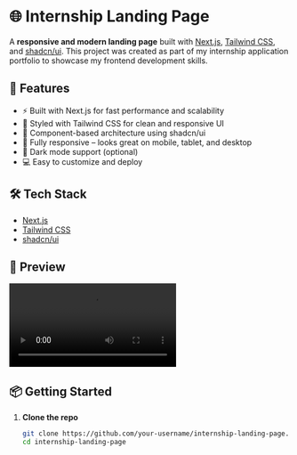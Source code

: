 # 🌐 Internship Landing Page

A **responsive and modern landing page** built with [Next.js](https://nextjs.org/), [Tailwind CSS](https://tailwindcss.com/), and [shadcn/ui](https://ui.shadcn.com/). This project was created as part of my internship application portfolio to showcase my frontend development skills.

## 🚀 Features

- ⚡ Built with Next.js for fast performance and scalability
- 🎨 Styled with Tailwind CSS for clean and responsive UI
- 🧱 Component-based architecture using shadcn/ui
- 📱 Fully responsive – looks great on mobile, tablet, and desktop
- 🌙 Dark mode support (optional)
- 💻 Easy to customize and deploy

## 🛠 Tech Stack

- [Next.js](https://nextjs.org/)
- [Tailwind CSS](https://tailwindcss.com/)
- [shadcn/ui](https://ui.shadcn.com/)

## 📸 Preview

<!-- You can add a screenshot here -->
![Video](./Untitled_video.mp4)

## 📦 Getting Started

1. **Clone the repo**
   ```bash
   git clone https://github.com/your-username/internship-landing-page.git
   cd internship-landing-page
